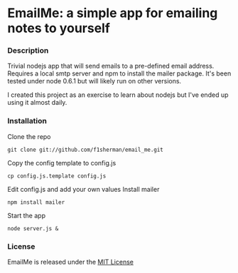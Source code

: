 # EmailMe: a simple app for emailing notes to yourself

### Description

Trivial nodejs app that will send emails to a pre-defined email address.  Requires a local smtp server and npm to install the mailer package.  It's been tested under node 0.6.1 but will likely run on other versions.

I created this project as an exercise to learn about nodejs but I've ended up using it almost daily.

### Installation

Clone the repo 
  
    git clone git://github.com/f1sherman/email_me.git

Copy the config template to config.js 
  
    cp config.js.template config.js

Edit config.js and add your own values
Install mailer 
  
    npm install mailer

Start the app 

    node server.js &

### License

EmailMe is released under the [MIT License](www.opensource.org/licenses/MIT)
